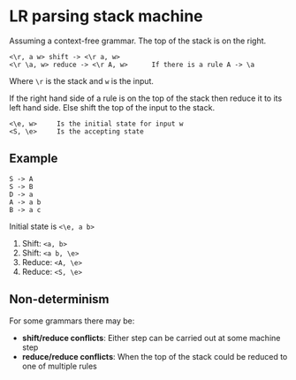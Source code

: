 # LR parsing stack machine
Assuming a context-free grammar. The top of the stack is on the right.

```
<\r, a w> shift -> <\r a, w>
<\r \a, w> reduce -> <\r A, w>      If there is a rule A -> \a
```

Where `\r` is the stack and `w` is the input.

If the right hand side of a rule is on the top of the stack then reduce it to its left hand side. Else shift the top of the input to the stack.

```
<\e, w>     Is the initial state for input w
<S, \e>     Is the accepting state
```

## Example
```
S -> A
S -> B
D -> a
A -> a b
B -> a c
```

Initial state is `<\e, a b>`

1. Shift: `<a, b>`
2. Shift: `<a b, \e>`
3. Reduce: `<A, \e>`
4. Reduce: `<S, \e>`

## Non-determinism
For some grammars there may be:
* **shift/reduce conflicts**: Either step can be carried out at some machine step
* **reduce/reduce conflicts**: When the top of the stack could be reduced to one of multiple rules
